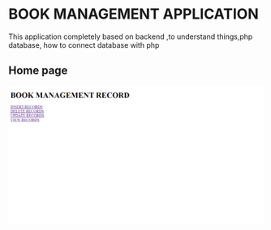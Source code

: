 # BOOK MANAGEMENT APPLICATION
This application completely based on backend ,to understand things,php database, how to connect database with php


## Home page
<img src ="images/home.png" width="800" >


